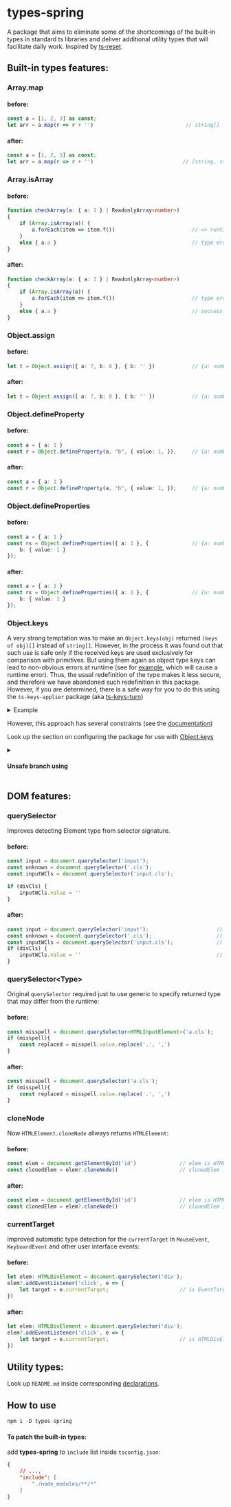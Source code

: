 # types-spring 

A package that aims to eliminate some of the shortcomings of the built-in types in standard ts libraries and deliver additional utility types that will facilitate daily work. Inspired by [ts-reset](https://github.com/total-typescript/ts-reset). 

## Built-in types features:

### Array.map

#### before: 

```ts
const a = [1, 2, 3] as const;
let arr = a.map(r => r + '')                              // string[]
```

#### after: 

```ts
const a = [1, 2, 3] as const;
let arr = a.map(r => r + '')                             // [string, string, string]
```

### Array.isArray

#### before: 

```ts
function checkArray(a: { a: 1 } | ReadonlyArray<number>) 
{
    if (Array.isArray(a)) {                              
        a.forEach(item => item.f())                         // => runtime error!
    }
    else { a.a }                                            // type error: property `a` does not exists!
}
```

#### after: 

```ts
function checkArray(a: { a: 1 } | ReadonlyArray<number>) 
{
    if (Array.isArray(a)) {
        a.forEach(item => item.f())                         // type error: f does not exist on type number
    }
    else { a.a }                                            // success 
}
```

### Object.assign

#### before: 

```ts
let t = Object.assign({ a: 7, b: 8 }, { b: '' })            // {a: number, b: never}
```

#### after: 

```ts
let t = Object.assign({ a: 7, b: 8 }, { b: '' })            // {a: number, b: string}
```

### Object.defineProperty

#### before:

```ts
const a = { a: 1 }
const r = Object.defineProperty(a, "b", { value: 1, });     // {a: number}
```

#### after: 

```ts
const a = { a: 1 }
const r = Object.defineProperty(a, "b", { value: 1, });     // {a: number, readonly b: number}
```

### Object.defineProperties

#### before:

```ts
const a = { a: 1 }
const rs = Object.defineProperties({ a: 1 }, {              // {a: number}
    b: { value: 1 }
});
```

#### after: 

```ts
const a = { a: 1 }
const rs = Object.defineProperties({ a: 1 }, {              // {a: number, readonly b: number}
    b: { value: 1 }
});
```



### Object.keys

A very strong temptation was to make an `Object.keys(obj)` returned `(keys of obj)[]` instead of `string[]`. However, in the process it was found out that such use is safe only if the received keys are used exclusively for comparison with primitives. But using them again as object type keys can lead to non-obvious errors at runtime (see for [example](https://www.typescriptlang.org/play?#code/JYOwLgpgTgZghgYwgAgPICMBWEFgMID2IAzmFAK64FTIDeAUMk8gPQBUbjzybyAShDDkoJZGAAWKEHAC2EYsgIwxk5BBDk5UOOgA2KUlFABzZAAcoBM9DDB5yOCAAmyORIJOFShyEVYcYAB0XMy8AAJmcNoyimj+uCpwYMgIRGBwoAoSKBZWNnYKji5u4h7EgcgAKuLACgiOyOgoDQTxyRJJyACeBOQpUBBJEC7UPmoAHrW2IKYAIgQImurJGNgJALIeELrIABSzqOsAlH5rQSFMbCzcFwDWEF3EADyVE5DOXm0AfLsEAFxVI4AgCCUG0XSe9x6ykqXwA3BdlkZ5C83upPKcAj9-oCQWC4BCANpQ7yVAA0VWJD1JAF0afDuDcAL70eipEjJYgEOSrAG0BwAjQyJpQOGNQWaEVihAS4XQZBM5AAXjoAuQAEYAAwU9AAgBM2pSAIAzJqFWyiKRkFyeVg9Xy1UKpeLkE75YqVTaIKtWeyrTACAQmCrdlDiHjwZDqcowF1rN4vas9V8TkqvnQLn7kjI4GY+YSANLIUDIEkxuMQBPc712ml8gM4t1QJke1VwB0NgFahU6juB-Vmlus7gDIQiUsPco5syhh7K9PTqldGmBBtHegs+gN3arAKBMO7RN2o5HIA), which will cause a runtime error). Thus, the usual redefinition of the type makes it less secure, and therefore we have abandoned such redefinition in this package. However, if you are determined, there is a safe way for you to do this using the `ts-keys-applier` package (aka [ts-keys-turn](https://github.com/Sanshain/ts-keys-turn))

<details>
    <summary>Example</summary>

#### before:

```ts
type O = { a: number, b: number }
const obj: O = { a: 1, b: 1 }
const keys = Object.keys(obj)                    // string[]
```

#### after ts-keys-applier:

```ts
const keys = Object.keys<O>(obj)                  // ("a" | "b")[]
```    
    
</details>

However, this approach has several constraints (see the [documentation](https://github.com/Sanshain/ts-keys-turn#constraints))
    
Look up the section on configuring the package for use with [Object.keys](https://github.com/Sanshain/ts-keys-turn/blob/master/README.md#using-keys-for-transformataion-requires-the-following-steps)

<details>
    <summary><h4>Unsafe branch using<h4></summary>

There is also an unsafe [branch](https://github.com/Sanshain/types-spring/tree/unsafe) that contains the aforementioned `Object.keys` declaration, which assumes its use without any transformations, if you are willing to take responsibility for its use as keys
    
```ts
const keys = Object.keys<O>({a: 1, b: 1})        // ("a" | "b")[]
```
    
</details>
    

## DOM features:

### querySelector

Improves detecting Element type from selector signature. 

#### before: 


```ts
const input = document.querySelector('input');                         // is HTMLInputElement | null
const unknown = document.querySelector('.cls');                        // is Element | null
const inputWCls = document.querySelector('input.cls');                 // is Element | null

if (divCls) {
    inputWCls.value = ''                                               // error
}
```

#### after:

```ts
const input = document.querySelector('input');                      // is HTMLInputElement | null
const unknown = document.querySelector('.cls');                     // is Element | null
const inputWCls = document.querySelector('input.cls');              // is HTMLInputElement | null
if (divCls) {
    inputWCls.value = ''                                            // success
}
```

### querySelector\<Type\>

Original `querySelector` required just to use generic to specify returned type that may differ from the runtime:

#### before: 

```ts
const misspell = document.querySelector<HTMLInputElement>('a.cls');         // is HTMLInputElement | null
if (misspell){
    const replaced = misspell.value.replace('.', ',')                       // runtime error!
}
```

#### after:

```ts
const misspell = document.querySelector('a.cls');                           // is HTMLInputElement | null
if (misspell){
    const replaced = misspell.value.replace('.', ',')                       // typescript error!
}
```

### cloneNode

Now `HTMLElement.cloneNode` allways returns `HTMLElement`:

#### before: 

```ts
const elem = document.getElementById('id')              // elem is HTMLElement
const clonedElem = elem?.cloneNode()                    // clonedElem is Node
```

#### after:

```ts
const elem = document.getElementById('id')              // elem is HTMLElement
const clonedElem = elem?.cloneNode()                    // clonedElem is HTMLElement also
```

   
### currentTarget
    
Improved automatic type detection for the `currentTarget` in `MouseEvent`, `KeyboardEvent` and other user interface events:
    
#### before:
    
```ts
let elem: HTMLDivElement = document.querySelector('div');
elem?.addEventListener('click', e => {        
    let target = e.currentTarget;                       // is EventTarget | null
})
```
    
    
#### after:
    
```ts
let elem: HTMLDivElement = document.querySelector('div');
elem?.addEventListener('click', e => {        
    let target = e.currentTarget;                       // is HTMLDivElement | null
})
```
  
    
## Utility types:

Look up `README.md` inside corresponding [declarations](https://github.com/Sanshain/types-spring/tree/master/sources/utils).



## How to use

```ts
npm i -D types-spring
```

#### To patch the built-in types: 

add <b>types-spring</b> to <code>include</code> list inside <code>tsconfig.json</code>:
    
```tsconfig.json
{
    // ...,
    "include": [
        "./node_modules/**/*"
    ]    
}
```


